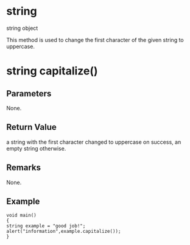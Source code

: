 # string

string object

This method is used to change the first character of the given string to uppercase.

# string capitalize()

## Parameters

None.

## Return Value

a string with the first character changed to uppercase on success, an empty string otherwise.

## Remarks

None.

## Example

```
void main()
{
string example = "good job!";
alert("information",example.capitalize());
}
```
